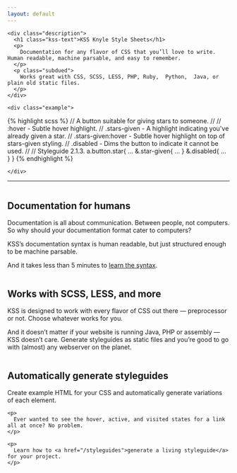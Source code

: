 ```yaml
---
layout: default
---
```


<div class="intro">

  <div class="inner">

    <div class="description">
      <h1 class="kss-text">KSS Knyle Style Sheets</h1>
      <p>
        Documentation for any flavor of CSS that you’ll love to write. Human readable, machine parsable, and easy to remember.
      </p>
      <p class="subdued">
        Works great with CSS, SCSS, LESS, PHP, Ruby,  Python,  Java, or plain old static files.
      </p>
    </div>

    <div class="example">

{% highlight scss %}
// A button suitable for giving stars to someone.
//
// :hover             - Subtle hover highlight.
// .stars-given       - A highlight indicating you've already given a star.
// .stars-given:hover - Subtle hover highlight on top of stars-given styling.
// .disabled          - Dims the button to indicate it cannot be used.
//
// Styleguide 2.1.3.
a.button.star{
  ...
  &.star-given{
    ...
  }
  &.disabled{
    ...
  }
}
{% endhighlight %}

    </div>

  </div>

  <hr />
  <span class="hr-seal"></span>
</div>

<div class="inner three-col">
  <div class="column left">
    <h2>Documentation for humans</h2>
    <p>
      Documentation is all about communication. Between people, not computers. So why should your documentation format cater to computers?
    </p>
    <p>
      KSS’s documentation syntax is human readable, but just structured enough to be machine parsable.
    </p>
    <p>
      And it takes less than 5 minutes to <a href="/syntax">learn the syntax</a>.
    </p>
  </div>

  <div class="column middle">
    <h2>Works with SCSS, LESS, and more</h2>
    <p>
      KSS is designed to work with every flavor of CSS out there — preprocessor or not. Choose whatever works for you.
    </p>
    <p>
      And it doesn’t matter if your website is running Java, PHP or assembly — KSS doesn’t care. Generate styleguides as static files and you’re good to go with (almost) any webserver on the planet.
    </p>
  </div>

  <div class="column right">
    <h2>Automatically generate styleguides</h2>
    <p>
      Create example HTML for your CSS and automatically generate variations of each element.
    </p>

    <p>
      Ever wanted to see the hover, active, and visited states for a link all at once? No problem.
    </p>

    <p>
      Learn how to <a href="/styleguides">generate a living styleguide</a> for your project.
    </p>
  </div>
</div>